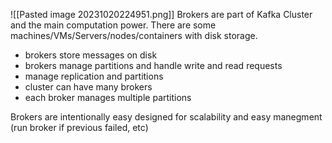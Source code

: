 ![[Pasted image 20231020224951.png]]
Brokers are part of Kafka Cluster and the main computation power. There are some machines/VMs/Servers/nodes/containers with disk storage.
- brokers store messages on disk
- brokers manage partitions and handle write and read requests
- manage replication and partitions
- cluster can have many brokers
- each broker manages multiple partitions

Brokers are intentionally easy designed for scalability and easy manegment (run broker if previous failed, etc) 